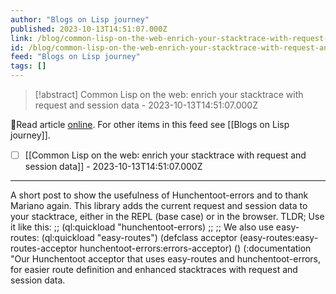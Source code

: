 ```yaml
---
author: "Blogs on Lisp journey"
published: 2023-10-13T14:51:07.000Z
link: /blog/common-lisp-on-the-web-enrich-your-stacktrace-with-request-and-session-data/
id: /blog/common-lisp-on-the-web-enrich-your-stacktrace-with-request-and-session-data/
feed: "Blogs on Lisp journey"
tags: []
---
```

> [!abstract] Common Lisp on the web: enrich your stacktrace with request and session data - 2023-10-13T14:51:07.000Z

🔗Read article [online](/blog/common-lisp-on-the-web-enrich-your-stacktrace-with-request-and-session-data/). For other items in this feed see [[Blogs on Lisp journey]].

- [ ] [[Common Lisp on the web꞉ enrich your stacktrace with request and session data]] - 2023-10-13T14:51:07.000Z
- - -
A short post to show the usefulness of Hunchentoot-errors and to thank Mariano again. This library adds the current request and session data to your stacktrace, either in the REPL (base case) or in the browser. TLDR; Use it like this: ;; (ql:quickload "hunchentoot-errors) ;; ;; We also use easy-routes: (ql:quickload "easy-routes") (defclass acceptor (easy-routes:easy-routes-acceptor hunchentoot-errors:errors-acceptor) () (:documentation "Our Hunchentoot acceptor that uses easy-routes and hunchentoot-errors, for easier route definition and enhanced stacktraces with request and session data.
